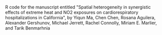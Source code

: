 R code for the manuscript entitled "Spatial heterogeneity in synergistic effects of extreme heat and NO2 exposures on cardiorespiratory hospitalizations in California", by Yiqun Ma, Chen Chen, Rosana Aguilera, Alexander Gershunov, Michael Jerrett, Rachel Connolly, Miriam E. Marlier, and Tarik Benmarhnia
